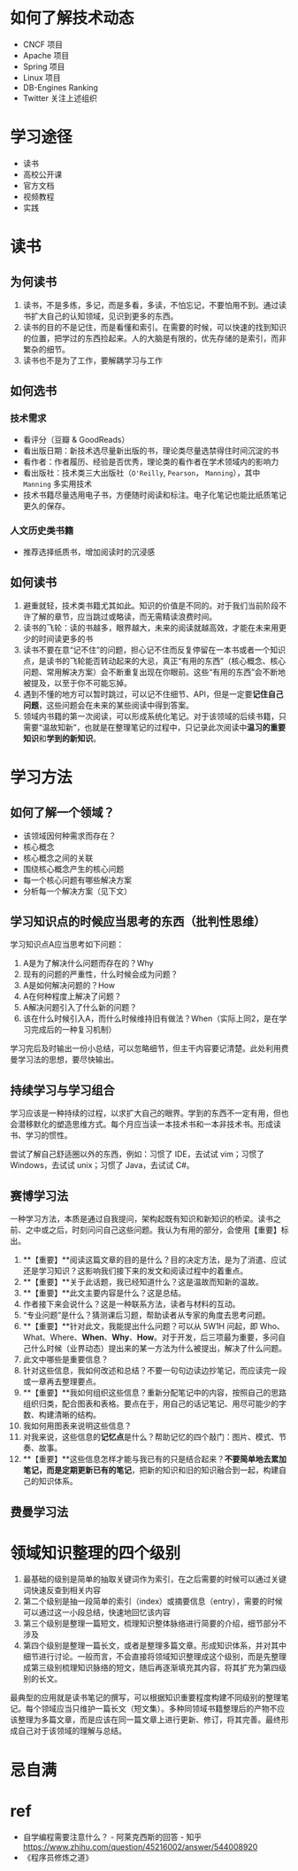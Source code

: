 # 如何了解技术动态

- CNCF 项目 
- Apache 项目
- Spring 项目
- Linux 项目
- DB-Engines Ranking
- Twitter 关注上述组织

# 学习途径

- 读书
- 高校公开课
- 官方文档
- 视频教程
- 实践

# 读书

## 为何读书

1. 读书，不是多练，多记，而是多看，多读，不怕忘记，不要怕用不到。通过读书扩大自己的认知领域，见识到更多的东西。
1. 读书的目的不是记住，而是看懂和索引。在需要的时候，可以快速的找到知识的位置，把学过的东西捡起来。人的大脑是有限的，优先存储的是索引，而非繁杂的细节。
1. 读书也不是为了工作，要解耦学习与工作

## 如何选书

### 技术需求
- 看评分（豆瓣 & GoodReads）
- 看出版日期：新技术选尽量新出版的书，理论类尽量选禁得住时间沉淀的书
- 看作者：作者履历、经验是否优秀，理论类的看作者在学术领域内的影响力
- 看出版社：技术类三大出版社（`O'Reilly`, `Pearson`， `Manning`），其中 `Manning` 多实用技术
- 技术书籍尽量选用电子书，方便随时阅读和标注。电子化笔记也能比纸质笔记更久的保存。

### 人文历史类书籍
- 推荐选择纸质书，增加阅读时的沉浸感

## 如何读书

1. 避重就轻，技术类书籍尤其如此。知识的价值是不同的。对于我们当前阶段不许了解的章节，应当跳过或略读，而无需精读浪费时间。
2. 读书的飞轮：读的书越多，眼界越大，未来的阅读就越高效，才能在未来用更少的时间读更多的书
3. 读书不要在意“记不住”的问题，担心记不住而反复停留在一本书或者一个知识点，是读书的飞轮能否转动起来的大忌，真正“有用的东西”（核心概念、核心问题、常用解决方案）会不断重复出现在你眼前。这些“有用的东西”会不断地被提及，以至于你不可能忘掉。
4. 遇到不懂的地方可以暂时跳过，可以记不住细节、API，但是一定要**记住自己问题**，这些问题会在未来的某些阅读中得到答案。
5. 领域内书籍的第一次阅读，可以形成系统化笔记。对于该领域的后续书籍，只需要“温故知新”，也就是在整理笔记的过程中，只记录此次阅读中**温习的重要知识**和**学到的新知识**。

# 学习方法

## 如何了解一个领域？

- 该领域因何种需求而存在？
- 核心概念
- 核心概念之间的关联
- 围绕核心概念产生的核心问题
- 每一个核心问题有哪些解决方案
- 分析每一个解决方案（见下文）

## 学习知识点的时候应当思考的东西（批判性思维）
学习知识点A应当思考如下问题：

1. A是为了解决什么问题而存在的？Why
1. 现有的问题的严重性，什么时候会成为问题？
1. A是如何解决问题的？How
1. A在何种程度上解决了问题？
1. A解决问题引入了什么新的问题？
1. 该在什么时候引入A，而什么时候维持旧有做法？When（实际上同2，是在学习完成后的一种复习机制）

学习完后及时输出一份小总结，可以忽略细节，但主干内容要记清楚。此处利用费曼学习法的思想，要尽快输出。

## 持续学习与学习组合

学习应该是一种持续的过程，以求扩大自己的眼界。学到的东西不一定有用，但也会潜移默化的塑造思维方式。每个月应当读一本技术书和一本非技术书。形成读书、学习的惯性。

尝试了解自己舒适圈以外的东西，例如：习惯了 IDE，去试试 vim；习惯了 Windows，去试试 unix；习惯了 Java，去试试 C#。

## 赛博学习法

一种学习方法，本质是通过自我提问，架构起既有知识和新知识的桥梁。读书之前、之中或之后，时刻问问自己这些问题。我认为有用的部分，会使用【重要】标出。

1. **【重要】**阅读这篇文章的目的是什么？目的决定方法，是为了消遣、应试还是学习知识？这影响我们接下来的发文和阅读过程中的着重点。
1. **【重要】**关于此话题，我已经知道什么？这是温故而知新的温故。
1. **【重要】**此文主要内容是什么？这是总结。
1. 作者接下来会说什么？这是一种联系方法，读者与材料的互动。
1. “专业问题”是什么？猜测课后习题，帮助读者从专家的角度去思考问题。
1. **【重要】**针对此文，我能提出什么问题？可以从 5W1H 问起，即 Who、What、Where、**When**、**Why**、**How**。对于开发，后三项最为重要，多问自己什么时候（业界动态）提出来的某一方法为什么被提出，解决了什么问题。
1. 此文中哪些是重要信息？
1. 针对这些信息，我如何改述和总结？不要一句句边读边抄笔记，而应读完一段或一章再去整理要点。
1. **【重要】**我如何组织这些信息？重新分配笔记中的内容，按照自己的思路组织归类，配合图表和表格。要点在于，用自己的话记笔记、用尽可能少的字数、构建清晰的结构。
1. 我如何用图表来说明这些信息？
1. 对我来说，这些信息的**记忆点**是什么？帮助记忆的四个敲门：图片、模式、节奏、故事。
1. **【重要】**这些信息怎样才能与我已有的只是结合起来？**不要简单地去累加笔记，而是定期更新已有的笔记**，把新的知识和旧的知识融合到一起，构建自己的知识体系。

## 费曼学习法

# 领域知识整理的四个级别

1. 最基础的级别是简单的抽取关键词作为索引，在之后需要的时候可以通过关键词快速反查到相关内容
2. 第二个级别是抽一段简单的索引（index）或摘要信息（entry），需要的时候可以通过这一小段总结，快速地回忆该内容
3. 第三个级别是整理一篇短文，梳理知识整体脉络进行简要的介绍，细节部分不涉及
4. 第四个级别是整理一篇长文，或者是整理多篇文章。形成知识体系，并对其中细节进行讨论。一般而言，不会直接将领域知识整理成这个级别，而是先整理成第三级别梳理知识脉络的短文，随后再逐渐填充其内容，将其扩充为第四级别的长文。

最典型的应用就是读书笔记的撰写，可以根据知识重要程度构建不同级别的整理笔记。每个领域应当只维护一篇长文（短文集）。多种同领域书籍整理后的产物不应该整理为多篇文章，而是应该在同一篇文章上进行更新、修订，将其完善。最终形成自己对于该领域的理解与总结。

# 忌自满

# ref

- 自学编程需要注意什么？ - 阿莱克西斯的回答 - 知乎 https://www.zhihu.com/question/45216002/answer/544008920
- 《程序员修炼之道》


